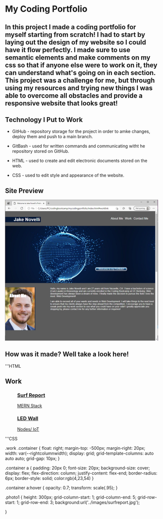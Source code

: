 # My Coding Portfolio

## In this project I made a coding portfolio for myself starting from scratch! I had to start by laying out the design of my website so I could have it flow perfectly. I made sure to use semantic elements and make comments on my css so that if anyone else were to work on it, they can understand what's going on in each section. This project was a challenge for me, but through using my resources and trying new things I was able to overcome all obstacles and provide a responsive website that looks great!

## Technology I Put to Work
- GitHub - repository storage for the project in order to amke changes, deploy them and push to a main branch. 

- GitBash - used for written commands and communicating witht he repository stored on GitHub.

- HTML - used to create and edit electronic documents stored on the web.

- CSS - used to edit style and appearance of the website.

## Site Preview

![Site](assets/images/websitesneakpeek.PNG)

## How was it made? Well take a look here!

'''HTML

<section id="worklink" class="work">
            <h2>Work</h2>
                <aside class="container">
                    <a class="photo1" target=blank href="#" alt="This will be my surf report link">
                        <figure>
                            <h3>Surf Report</h3>
                            <p>MERN Stack</p>
                        </figure>
                    </a>
                    <a class="photo2" target=blank href="#" alt="This will be my LED Wall link">    
                        <figure>
                            <h3>LED Wall</h3>
                            <p>Nodes/ IoT</p>
                        </figure>
                    </a>

'''CSS

.work .container {
    float: right;
    margin-top: -500px;
    margin-right: 20px;
    width: var(--rightcolumnwidth);
    display: grid;
    grid-template-columns: auto auto auto;
    grid-gap: 10px;
}

.container a {
    padding: 20px 0;
    font-size: 20px;
    background-size: cover;
    display: flex;
    flex-direction: column;
    justify-content: flex-end;
    border-radius: 6px;
    border-style: solid;
    color:rgb(4,23,54)
}

.container a:hover {
    opacity: 0.7;
    transform: scale(.95);
}

.photo1 {
    height: 300px;
    grid-column-start: 1;
    grid-column-end: 5;
    grid-row-start: 1;
    grid-row-end: 3;
    background:url('../images/surfreport.jpg');
    
}

